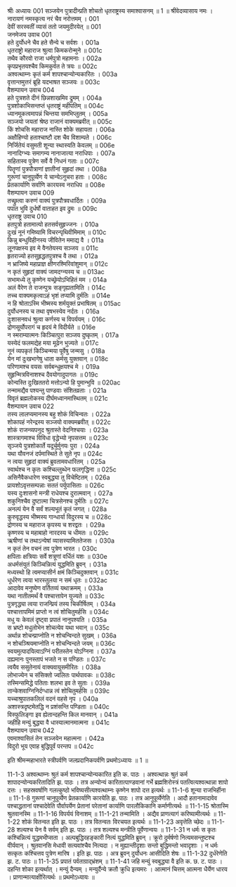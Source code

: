 श्रीः
अध्यायः 001
सञ्जयेन पुत्रादीन्प्रति शोचतो धृतराष्ट्रस्य समाश्वासनम् ॥ 1 ॥
श्रीवेदव्यासाय नमः ।
नारायणं नमस्कृत्य नरं चैव नरोत्तमम् ।	001  
देवीं सरस्वतीं व्यासं ततो जयमुदीरयेत् ॥	001  
जनमेजय उवाच 	001  
हते दुर्योधने चैव हते सैन्ये च सर्वशः ।	001a  
धृतराष्ट्रो महाराज श्रुत्वा किमकरोन्मुने ॥	001c  
तथैव कौरवो राजा धर्मपुत्रो महामनाः ।	002a  
कृपप्रभृतयश्चैव किमकुर्वत ते त्रयः ॥	002c  
अश्वत्थाम्नः कृतं कर्म शापश्चान्योन्यकारितः ।	003a  
वृत्तान्तमुत्तरं ब्रूहि यदभाषत सञ्जयः ॥	003c  
वैशम्पायन उवाच 	004  
हते पुत्रशते दीनं छिन्नशाखमिव द्रुमम् ।	004a  
पुत्रशोकाभिसन्तप्तं धृतराष्ट्रं महीपतिम् ॥	004c  
ध्यानमूकत्वमापन्नं चिन्तया समभिप्लुतम् ।	005a  
सञ्जयो जयतां श्रेष्ठ राजानं वाक्यमब्रवीत् ॥	005c  
किं शोचसि महाराज नास्ति शोके सहायता ।	006a  
अक्षौहिण्यो हताश्चाष्टौ दश चैव विशाम्पते ।	006c  
निर्जितेयं वसुमती शून्या स्थास्यति केवलम् ॥	006e  
नानादिग्भ्यः समागम्य नानाजात्या नराधिपाः ।	007a  
सहितास्व पुत्रेण सर्वे वै निधनं गताः ॥	007c  
पितॄणां पुत्रपौत्राणां ज्ञातीनां सुहृदां तथा ।	008a  
गुरूणां चानुपूर्व्येण ये चान्येऽनुचरा हताः ।	008c  
प्रेतकार्याणि सर्वाणि कारयस्व नराधिप ॥	008e  
वैशम्पायन उवाच 	009  
तच्छ्रुत्वा करुणं वाक्यं पुत्रपौत्रवधार्दितः ।	009a  
पपात भुवि दुर्धर्षो वाताहत इव द्रुमः ॥	009c  
धृतराष्ट्र उवाच 	010  
हतपुत्रो हतामात्यो हतसर्वसुहृज्जनः ।	010a  
दुःखं नूनं गमिष्यामि विचरन्पृथिवीमिमाम् ॥	010c  
किन्नु बन्धुविहीनस्य जीवितेन ममाद्य वै ।	011a  
लूनपक्षस्य इव मे वैनतेयस्य सञ्जय ॥	011c  
हृतराज्यो हतसुहृद्धतपुत्रश्च वै तथा ।	012a  
न भ्राजिष्ये महाप्राज्ञ क्षीणरश्मिरिवांशुमान् ॥	012c  
न कृतं सुहृदां वाक्यं जामदग्न्यस्य च ॥	013ac  
सभामध्ये तु कृष्णेन यच्छ्रेयोऽभिहितं मम ।	014a  
अलं वैरेण ते राजन्पुत्रः सङ्गृह्यतामिति ।	014c  
तच्च वाक्यमकृत्वाऽहं भृशं तप्यामि दुर्मतिः ॥	014e  
न हि श्रोताऽस्मि भीष्मस्य शर्मयुक्तं प्रभाषितम् ॥	015ac  
दुर्योधनस्य च तथा वृषभस्येव नर्दतः ।	016a  
दुःशासनवधं श्रुत्वा कर्णस्य च विपर्ययम् ।	016c  
द्रोणसूर्योपरागं च हृदयं मे विदीर्यते ॥	016e  
न स्मराम्यात्मनः किञ्चित्पुरा सञ्जय दुष्कृतम् ।	017a  
यस्येदं फलमद्येह मया मूढेन भुज्यते ॥	017c  
नूनं व्यपकृतं किञ्चिन्मया पूर्वेषु जन्मसु ।	018a  
येन मां दुःखभागेषु धाता कर्मसु युक्तवान् ॥	018c  
परिणामश्च वयसः सर्वबन्धुक्षयश्च मे ।	019a  
सुहृन्मित्रविनाशश्च दैवयोगादुपागतः ॥	019c  
कोन्वस्ति दुःखिततरो मत्तोऽन्यो हि पुमान्भुवि ॥	020ac  
तन्मामद्यैव पश्यन्तु पाण्डवाः संशितव्रताः ।	021a  
विवृतं ब्रह्मलोकस्य दीर्घमध्वानमास्थितम् ॥	021c  
वैशम्पायन उवाच 	022  
तस्य लालप्यमानस्य बहु शोकं विचिन्वतः ।	022a  
शोकापहं नरेन्द्रस्य सञ्जयो वाक्यमब्रवीत् ॥	022c  
शोकं राजन्व्यपनुद श्रुतास्ते वेदनिश्चयाः ।	023a  
शास्त्रागमाश्च विविधा वृद्धेभ्यो नृपसत्तम ॥	023c  
सृञ्जये पुत्रशोकार्ते यदूर्चुर्मुनयः पुरा ।	024a  
यथा यौवनजं दर्पमास्थिते ते सुते नृप ॥	024c  
न त्वया सुहृदां वाक्यं ब्रुवतामवधारितम् ।	025a  
स्वार्थश्च न कृतः कश्चिल्लुब्धेन फलगृद्धिना ॥	025c  
असिनैवैकधारेण स्वबुद्ध्या तु विचेष्टितम् ।	026a  
प्रायशोऽवृत्तसम्पन्नाः सततं पर्युपासिताः ॥	026c  
यस्य दुःशासनो मन्त्री राधेयश्च दुरात्मवान् ।	027a  
शकुनिश्चैव दुष्टात्मा चित्रसेनश्च दुर्मतिः ॥	027c  
अनल्पं येन वै सर्वं शल्यभूतं कृतं जगत् ।	028a  
कुरुवृद्धस्य भीष्मस्य गान्धार्या विदुरस्य च ॥	028c  
द्रोणस्य च महाराज कृपस्य च शरद्वतः ।	029a  
कृष्णस्य च महाबाहो नारदस्य च धीमतः ॥	029c  
ऋषीणां च तथाऽन्येषां व्यासस्यामिततेजसः ।	030a  
न कृतं तेन वचनं तव पुत्रेण भारत ।	030c  
क्षपिताः क्षत्रियाः सर्वे शत्रूणां वर्धितं यशः ॥	030e  
अधर्मसंयुतं किञ्चिन्नित्यं युद्धमिति ब्रुवन् ।	031a  
मध्यस्थो हि त्वमप्यासीर्न क्षमं किञ्चिदुक्तवान् ॥	031c  
धूर्धरेण त्वया भारस्तुलया न समं धृतः ॥	032ac  
आदावेव मनुष्येण वर्तितव्यं यथाक्रमम् ।	033a  
यथा नातीतमर्थं वै पश्चात्तापेन युज्यते ॥	033c  
पुत्रगृद्ध्या त्वया राजन्प्रियं तस्य चिकीर्षितम् ।	034a  
पश्चात्तापमिमं प्राप्तो न त्वं शोचितुमर्हसि ॥	034c  
मधु यः केवलं दृष्ट्वा प्रपातं नानुपश्यति ।	035a  
स भ्रष्टो मधुलोभेन शोचत्येव यथा भवान् ॥	035c  
अर्थान्न शोचन्प्राप्नोति न शोचन्विन्दते सुखम् ।	036a  
न शोचञ्श्रियमाप्नोति न शोचन्विन्दते जयम् ॥	036c  
स्वयमुत्पादयित्वाऽग्निं परीतस्तेन योऽग्निना ।	037a  
दह्यमानः पुनस्तापं भजते न स पण्डितः ॥	037c  
त्वयैव ससुतेनायं वाक्यवायुसमीरितः ।	038a  
लोभाज्येन च संसिक्तो ज्वलितः पार्थपावकः ॥	038c  
तस्मिन्समिद्धे पतिताः शलभा इव ते सुताः ।	039a  
तान्केशवाग्निनिर्दग्धान्न त्वं शोचितुमर्हसि ॥	039c  
यच्चाश्रुपातकलिलं वदनं वहसे नृप ।	040a  
अशास्त्रदृष्टमेतद्धि न प्रशंसन्ति पण्डिताः ॥	040c  
विस्फुलिङ्गा इव ह्येतान्दहन्ति किल मानवान् ।	041a  
जहीहि मन्युं बुद्ध्या वै धास्यात्मानमात्मना ॥ 	041c  
वैशम्पायन उवाच 	042  
एवमाश्वासितं तेन सञ्जयेन महात्मना ।	042a  
विदुरो भूय एवाह बुद्धिपूर्वं परन्तप ॥ 	042c  

इति श्रीमन्महाभारते स्त्रीपर्वणि जलप्रदानिकपर्वणि प्रथमोऽध्यायः ॥ 1 ॥

11-1-3 अश्वत्थाम्नः श्रुतं कर्म शापश्चान्योन्यकारित इति क. पाठः । अश्वत्थान्नः श्रुतं कर्म शापादन्योन्यकरितादिति झ. पाठः । तत्र अन्योन्यं कारितात्पाण्डवानां गर्भे ब्रह्मशिरोस्त्रं पतत्वित्यश्वत्थान्ना शापो दत्तः । सहस्रवर्षाणि गलत्कुष्ठो भविष्यसीत्यश्वत्थाम्नः कृष्णेन शापो दत्त इत्यर्थः ॥ 11-1-6 शून्या राजभिर्हीना ॥ 11-1-8 गुरूणां चानुपूर्व्येण प्रेतकार्याणि कारयेति झ. पाठः । तत्र आनुपूर्व्येणेति । आदौ हतानामादावेव पश्चाद्धतानां पश्चादेवेति पौर्वापर्येण प्रेतानां परेतानां कार्याणि पारलौकिकानि कर्माणीत्यर्थः ॥ 11-1-15 श्रोतास्मि श्रुतवानस्मि ॥ 11-1-16 विपर्ययं विनाशम् ॥ 11-1-21 तन्मामिति । अद्यैव प्राणत्यागं करिष्यामीत्यर्थः ॥ 11-1-22 शोकं वितन्वत इति झ. पाठः । तत्र वितन्वतः विरचयत इत्यर्थः ॥ 11-1-23 अवृत्तेति च्छेदः ॥ 11-1-28 शल्यश्च येन वै सर्वम् इति झ. पाठः । तत्र शल्यश्च मन्त्रीति पूर्वेणान्वयः ॥ 11-1-31 न धर्मः स कृतः कश्चिन्नित्यं युद्धमभीप्सता । अल्पबुद्धिरहङ्कारी नित्यं युद्धमिति ब्रुवन् । क्रूरो दुर्मर्षणो नित्यमसन्तुष्टश्च वीर्यवान् । श्रुतवानसि मेधावी सत्यवांश्चैव नित्यदा । न मुह्यान्तीदृशाः सन्तो बुद्धिमन्तो भवादृशाः । न धर्मः सत्कृतः कश्चित्तव पुत्रेण मारिष । इति झ. पाठः । अत्र ब्रुवन् दुर्योधनः आसीदिति शेषः ॥ 11-1-32 दुर्धरेणेति झ. ट. पाठः ॥ 11-1-35 प्रपातं पर्वताग्राद्भ्रंशम् ॥ 11-1-41 जहि मन्युं स्वबुद्ध्या वै इति क. छ. ट. पाठः । दहन्ति शोका इत्यर्थात् । मन्युं दैन्यम् । मन्युर्दैन्ये क्रतौ क्रुधि इत्यमरः । आत्मानं चित्तम् आत्मना धैर्येण धारय । प्राणान्मात्याक्षीरित्यर्थः ॥ प्रथमोऽध्यायः ॥	
